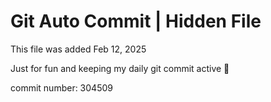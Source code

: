 # Git Auto Commit | Hidden File

This file was added Feb 12, 2025

Just for fun and keeping my daily git commit active 🤪

commit number: 304509
